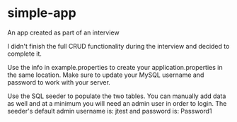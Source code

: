 # simple-app
An app created as part of an interview

I didn't finish the full CRUD functionality during the interview and decided to complete it.

Use the info in example.properties to create your application.properties in the same location. Make sure to update your MySQL username and password to 
work with your server.

Use the SQL seeder to populate the two tables. You can manually add data as well and at a minimum you will need an admin user in order to login.
The seeder's default admin username is: jtest and password is: Password1

